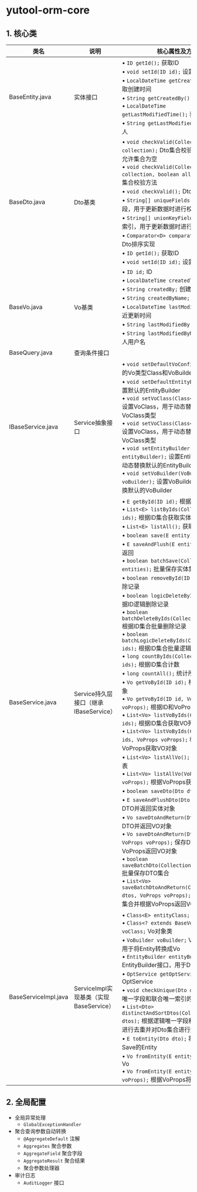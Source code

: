 # yutool-orm-core

## 1. 核心类

| 类名                 | 说明                                 | 核心属性及方法                                                                                                                                                                                                                                                                                                                                                                                                                                                                                                                                                                                                                                                                                                                                                                                                                                                                                                                                                                                                                                                                                                                                                                                                                                                                                                                                                                                                                                                                                                                                                           |
|----------------------|------------------------------------|--------------------------------------------------------------------------------------------------------------------------------------------------------------------------------------------------------------------------------------------------------------------------------------------------------------------------------------------------------------------------------------------------------------------------------------------------------------------------------------------------------------------------------------------------------------------------------------------------------------------------------------------------------------------------------------------------------------------------------------------------------------------------------------------------------------------------------------------------------------------------------------------------------------------------------------------------------------------------------------------------------------------------------------------------------------------------------------------------------------------------------------------------------------------------------------------------------------------------------------------------------------------------------------------------------------------------------------------------------------------------------------------------------------------------------------------------------------------------------------------------------------------------------------------------------------------------|
| BaseEntity.java      | 实体接口                             | • `ID getId();` 获取ID <br>• `void setId(ID id);` 设置ID <br>• `LocalDateTime getCreatedTime();` 获取创建时间 <br>• `String getCreatedBy();` 获取创建人 <br>• `LocalDateTime getLastModifiedTime();` 获取更新时间 <br>• `String getLastModifiedBy();` 获取更新人                                                                                                                                                                                                                                                                                                                                                                                                                                                                                                                                                                                                                                                                                                                                                                                                                                                                                                                                                                                                                                                                                                                                                                                                                                                                                                         |
| BaseDto.java         | Dto基类                              | • `void checkValid(Collection<D> collection);` Dto集合校验方法，默认不允许集合为空 <br>• `void checkValid(Collection<D> collection, boolean allowEmpty);` Dto集合校验方法 <br>• `void checkValid();` Dto校验方法 <br>• `String[] uniqueFields();` 逻辑唯一字段，用于更新数据时进行校验 <br>• `String[] unionKeyFields();` 组合唯一索引，用于更新数据时进行校验 <br>• `Comparator<D> comparator();` 默认的Dto排序实现 <br>• `ID getId();` 获取ID <br>• `void setId(ID id);` 设置ID                                                                                                                                                                                                                                                                                                                                                                                                                                                                                                                                                                                                                                                                                                                                                                                                                                                                                                                                                                                                                                                                                           |
| BaseVo.java          | Vo基类                               | • `ID id;` ID <br>• `LocalDateTime createdTime;` 创建时间 <br>• `String createdBy;` 创建人ID <br>• `String createdByName;` 创建人用户名 <br>• `LocalDateTime lastModifiedTime;` 最近更新时间 <br>• `String lastModifiedBy;` 最近更新人ID <br>• `String lastModifiedByName;` 最近更新人用户名                                                                                                                                                                                                                                                                                                                                                                                                                                                                                                                                                                                                                                                                                                                                                                                                                                                                                                                                                                                                                                                                                                                                                                                                                                                                             |
| BaseQuery.java       | 查询条件接口                         |                                                                                                                                                                                                                                                                                                                                                                                                                                                                                                                                                                                                                                                                                                                                                                                                                                                                                                                                                                                                                                                                                                                                                                                                                                                                                                                                                                                                                                                                                                                                                                          |
| IBaseService.java    | Service抽象接口                      | • `void setDefaultVoConfig();` 设置默认的Vo类型Class和VoBuilder <br>• `void setDefaultEntityBuilder();` 设置默认的EntityBuilder <br>• `void setVoClass(Class<Vo> voClass);` 设置VoClass，用于动态替换默认的VoClass类型 <br>• `void setVoClass(Class<Vo> voClass);` 设置VoClass，用于动态替换默认的VoClass类型 <br>• `void setEntityBuilder(EntityBuilder entityBuilder);` 设置EntityBuilder，用于动态替换默认的EntityBuilder <br>• `void setVoBuilder(VoBuilder voBuilder);` 设置VoBuilder，用于动态替换默认的VoBuilder                                                                                                                                                                                                                                                                                                                                                                                                                                                                                                                                                                                                                                                                                                                                                                                                                                                                                                                                                                                                                                                      |
| BaseService.java     | Service持久层接口（继承IBaseService）  | • `E getById(ID id);` 根据ID获取实体对象 <br>• `List<E> listByIds(Collection<ID> ids);` 根据ID集合获取实体列表 <br>• `List<E> listAll();` 获取所有实体列表 <br>• `boolean save(E entity);` 保存实体 <br>• `E saveAndFlush(E entity);` 保存实体并返回 <br>• `boolean batchSave(Collection<E> entities);` 批量保存实体集合 <br>• `boolean removeById(ID id);` 根据ID删除记录 <br>• `boolean logicDeleteById(ID id);` 根据ID逻辑删除记录 <br>• `boolean batchDeleteByIds(Collection<ID> ids);` 根据ID集合批量删除记录 <br>• `boolean batchLogicDeleteByIds(Collection<ID> ids);` 根据ID集合批量逻辑删除记录 <br>• `long countByIds(Collection<ID> ids);` 根据ID集合计数 <br>• `long countAll();` 统计所有记录数 <br>• `Vo getVoById(ID id);` 根据ID获取VO对象 <br>• `Vo getVoById(ID id, VoProps voProps);` 根据ID和VoProps获取VO对象 <br>• `List<Vo> listVoByIds(Collection<ID> ids);` 根据ID集合获取VO列表 <br>• `List<Vo> listVoByIds(Collection<ID> ids, VoProps voProps);` 根据ID集合和VoProps获取VO对象 <br>• `List<Vo> listAllVo();` 获取所有VO列表 <br>• `List<Vo> listAllVo(VoProps voProps);` 根据VoProps获取VO列表 <br>• `boolean saveDto(Dto dto);` 保存DTO <br>• `E saveAndFlushDto(Dto dto);` 保存DTO并返回实体对象 <br>• `Vo saveDtoAndReturn(Dto dto);` 保存DTO并返回VO对象 <br>• `Vo saveDtoAndReturn(Dto dto, VoProps voProps);` 保存DTO并根据VoProps返回VO对象 <br>• `boolean saveBatchDto(Collection<Dto> dtos);` 批量保存DTO集合 <br>• `List<Vo> saveBatchDtoAndReturn(Collection<Dto> dtos, VoProps voProps);` 批量保存DTO集合并根据VoProps返回VO列表 |
| BaseServiceImpl.java | ServiceImpl实现基类（实现BaseService） | • `Class<E> entityClass;` 实体对象类 <br>• `Class<? extends BaseVo<ID>> voClass;` Vo对象类 <br>• `VoBuilder voBuilder;` VoBuilder接口，用于将Entity转换成Vo <br>• `EntityBuilder entityBuilder;` EntityBuilder接口，用于Dto转换成Entity <br>• `OptService getOptService();` 获取OptService <br>• `void checkUnique(Dto dto);` 检查逻辑唯一字段和联合唯一索引的约束情况 <br>• `List<Dto> distinctAndSortDtos(Collection<Dto> dtos);` 根据逻辑唯一字段和联合唯一索引进行去重并对Dto集合进行排序 <br>• `E toEntity(Dto dto);` 将Dto转换成待Save的Entity <br>• `Vo fromEntity(E entity);` Entity转成Vo <br>• `Vo fromEntity(E entity, VoProps voProps);` 根据VoProps将Entity转成Vo                                                                                                                                                                                                                                                                                                                                                                                                                                                                                                                                                                                                                                                                                                                                                                                                                                                                                             |

## 2. 全局配置

- 全局异常处理
   - `GlobalExceptionHandler`
- 聚合查询参数自动转换
   - `@AggregateDefault` 注解
   - `Aggregates` 聚合参数
   - `AggregateField` 聚合字段
   - `AggregateResult` 聚合结果
   - 聚合参数处理器
- 审计日志
   - `AuditLogger` 接口